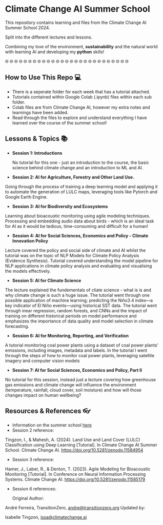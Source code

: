 # Climate Change AI Summer School
This repository contains learning and files from the Climate Change AI Summer School 2024.

Split into the different lectures and lessons.

Combining my love of the environment, __sustainability__ and the natural world with learning AI and developing my __python__ skills!

🌐 🌐 🌐 🌐 🌐 🌐 🌐 🌐 🌐 🌐 🌐 🌐 🌐 🌐 🌐 🌐 🌐 🌐 🌐 🌐 🌐 🌐 🌐 🌐 🌐 🌐 🌐

## How to Use This Repo 💻

* There is a seperate folder for each week that has a tutorial attached.
* Tutorials contained within Google Colab (.ipynb) files within each sub folder.
* Colab files are from Climate Change AI, however my extra notes and learnings have been added.
* Read through the files to explore and understand everything I have learned over the course of the summer school!

## Lessons & Topics 📚

* __Session 1: Introductions__

  No tutorial for this one - just an introduction to the course, the basic science behind climate change and an introduction to ML and AI.


* __Session 2: AI for Agriculture, Forestry and Other Land Use.__

Going through the process of training a deep learning model and applying it to automate the generation of LULC maps, leveraging tools like Pytorch and Google Earth Engine.

* __Session 3: AI for Biodiversity and Ecosystems__

Learning about bioacoustic monitoring using agile modeling techniques. Processing and embedding audio data about birds - which is an ideal task for AI as it would be tedious, time-consuming and difficult for a human!

* __Session 4: AI for Social Sciences, Economics and Policy - Climate Innovation Policy__

Lecture covered the policy and social side of climate and AI whilst the tutorial was on the topic of NLP Models for Climate Policy Analysis (Evidence Synthesis). Tutorial covered understanding the model pipeline for NLP applications in climate policy analysis and evaluating and visualising the models effectively.

* __Session 5: AI for Climate Science__

The lecture explained the fundementals of cliate science - what is is and why climate change is such a huge issue. The tutorial went through one possible application of machine learning; predicting the Niño3.4 index—a key indicator of El Niño events—using historical SST data. The tutorial went through inear regression, random forests, and CNNs and the impact of training on different historical periods on model performance and emphasizes the importance of data quality and model selection in climate forecasting.


* __Session 6: AI for Monitoring, Reporting, and Verification__

A tutorial monitoring coal power plants using a dataset of coal power plants' emissions, including images, metadata and labels. In the tutorial I went through the steps of how to monitor coal power plants, leveraging satellite imagery and computer vision models


* __Session 7: AI for Social Sciences, Economics and Policy, Part II__

No tutorial for this session, instead just a lecture covering how greenhouse gas emissions and climate change will influence the environment (temperature, rainfall, cloud cover, soil moisture) and how will those changes impact on human wellbeing?

## Resources & References 👓

* Information on the summer school [here](https://www.climatechange.ai/events/summer_school2024)
* Session 2 reference:
  
Tingzon, I., & Mahesh, A. (2024). Land Use and Land Cover (LULC) Classification using Deep Learning [Tutorial]. In Climate Change AI Summer School. Climate Change AI. https://doi.org/10.5281/zenodo.11584954

* Session 3 reference:

Hamer, J., Laber, R., & Denton, T. (2023). Agile Modeling for Bioacoustic Monitoring [Tutorial]. In Conference on Neural Information Processing Systems. Climate Change AI. https://doi.org/10.5281/zenodo.11585179

* Session 6 references:

  Original Author:

André Ferreira, TransitionZero, andre@transitionzero.org
Updated by:

Isabelle Tingzon, issa@climatechange.ai


